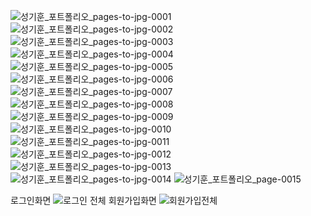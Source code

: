 
![성기훈_포트폴리오_pages-to-jpg-0001](https://github.com/MeTaKiHun/spring-board/assets/165864808/dca0202e-84dc-4be5-846a-31770ece291d)
![성기훈_포트폴리오_pages-to-jpg-0002](https://github.com/MeTaKiHun/spring-board/assets/165864808/9bd9b267-50e2-4871-91d3-96aa30b8d7ab)
![성기훈_포트폴리오_pages-to-jpg-0003](https://github.com/MeTaKiHun/spring-board/assets/165864808/f322f323-89b8-464d-9c9e-5adfcc8c2e43)
![성기훈_포트폴리오_pages-to-jpg-0004](https://github.com/MeTaKiHun/spring-board/assets/165864808/165e5c61-2bf1-434c-85b2-c6b84ea9ef52)
![성기훈_포트폴리오_pages-to-jpg-0005](https://github.com/MeTaKiHun/spring-board/assets/165864808/4aaf5497-4192-4634-81e7-ff97471bf6b5)
![성기훈_포트폴리오_pages-to-jpg-0006](https://github.com/MeTaKiHun/spring-board/assets/165864808/d68da768-39e3-4f6c-8f6d-7a6d4847253e)
![성기훈_포트폴리오_pages-to-jpg-0007](https://github.com/MeTaKiHun/spring-board/assets/165864808/25af4dd8-b1b5-4861-8376-794fb7e8f273)
![성기훈_포트폴리오_pages-to-jpg-0008](https://github.com/MeTaKiHun/spring-board/assets/165864808/174fa18f-31f8-4fea-a728-15db6a417168)
![성기훈_포트폴리오_pages-to-jpg-0009](https://github.com/MeTaKiHun/spring-board/assets/165864808/51fcf997-7cfb-4a6e-82a2-1afa163d9bc9)
![성기훈_포트폴리오_pages-to-jpg-0010](https://github.com/MeTaKiHun/spring-board/assets/165864808/64e2a0dc-8f34-4fdf-8f2c-40a27c0937cc)
![성기훈_포트폴리오_pages-to-jpg-0011](https://github.com/MeTaKiHun/spring-board/assets/165864808/3e2d685a-d774-4d5e-8045-a4dba6383097)
![성기훈_포트폴리오_pages-to-jpg-0012](https://github.com/MeTaKiHun/spring-board/assets/165864808/63c9967f-26ad-4e90-99e2-c6cd6bcd4c7e)
![성기훈_포트폴리오_pages-to-jpg-0013](https://github.com/MeTaKiHun/spring-board/assets/165864808/a460a979-c9d6-473f-8d8f-0d5f61d89e4d)
![성기훈_포트폴리오_pages-to-jpg-0014](https://github.com/MeTaKiHun/spring-board/assets/165864808/ef13fc24-af61-4b71-a753-a069573997ee)
![성기훈_포트폴리오_page-0015](https://github.com/MeTaKiHun/spring-board/assets/165864808/cfd0d9c6-f3d2-4340-8e5d-ccf8426d5ee7)

로그인화면
![로그인 전체](https://github.com/MeTaKiHun/spring-board/assets/165864808/50b1f3b3-aadc-4269-b982-14394b619d08)
회원가입화면
![회원가입전체](https://github.com/MeTaKiHun/spring-board/assets/165864808/70042870-8eda-4caa-a6cd-1eda7115803e)
